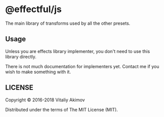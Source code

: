 # @effectful/js

The main library of transforms used by all the other presets.

## Usage

Unless you are effects library implementer, you don't need
to use this library directly.

There is not much documentation for implementers yet.
Contact me if you wish to make something with it. 

## LICENSE

Copyright © 2016-2018 Vitaliy Akimov

Distributed under the terms of The MIT License (MIT).


